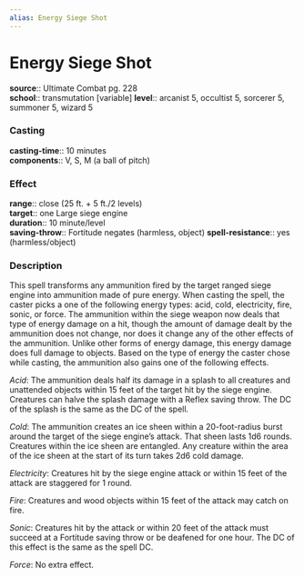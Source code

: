 ```yaml
---
alias: Energy Siege Shot
---
```


# Energy Siege Shot 

**source**:: Ultimate Combat pg. 228  
**school**:: transmutation \[variable\]
**level**:: arcanist 5, occultist 5, sorcerer 5, summoner 5, wizard 5

### Casting 

**casting-time**:: 10 minutes  
**components**:: V, S, M (a ball of pitch)

### Effect 

**range**:: close (25 ft. + 5 ft./2 levels)  
**target**:: one Large siege engine  
**duration**:: 10 minute/level  
**saving-throw**:: Fortitude negates (harmless, object)
**spell-resistance**:: yes (harmless/object)

### Description 

This spell transforms any ammunition fired by the target ranged siege engine into ammunition made of pure energy. When casting the spell, the caster picks a one of the following energy types: acid, cold, electricity, fire, sonic, or force. The ammunition within the siege weapon now deals that type of energy damage on a hit, though the amount of damage dealt by the ammunition does not change, nor does it change any of the other effects of the ammunition. Unlike other forms of energy damage, this energy damage does full damage to objects. Based on the type of energy the caster chose while casting, the ammunition also gains one of the following effects.  
  
*Acid*: The ammunition deals half its damage in a splash to all creatures and unattended objects within 15 feet of the target hit by the siege engine. Creatures can halve the splash damage with a Reflex saving throw. The DC of the splash is the same as the DC of the spell.  
  
*Cold*: The ammunition creates an ice sheen within a 20-foot-radius burst around the target of the siege engine’s attack. That sheen lasts 1d6 rounds. Creatures within the ice sheen are entangled. Any creature within the area of the ice sheen at the start of its turn takes 2d6 cold damage.  
  
*Electricity*: Creatures hit by the siege engine attack or within 15 feet of the attack are staggered for 1 round.  
  
*Fire*: Creatures and wood objects within 15 feet of the attack may catch on fire.  
  
*Sonic*: Creatures hit by the attack or within 20 feet of the attack must succeed at a Fortitude saving throw or be deafened for one hour. The DC of this effect is the same as the spell DC.  
  
*Force*: No extra effect.


